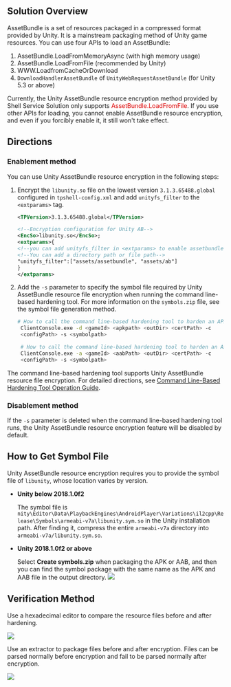 ## Solution Overview

AssetBundle is a set of resources packaged in a compressed format provided by Unity. It is a mainstream packaging method of Unity game resources. You can use four APIs to load an AssetBundle:

1. AssetBundle.LoadFromMemoryAsync (with high memory usage)
2. AssetBundle.LoadFromFile (recommended by Unity)
3. WWW.LoadfromCacheOrDownload
4. `DownloadHandlerAssetBundle` of `UnityWebRequestAssetBundle` (for Unity 5.3 or above)

Currently, the Unity AssetBundle resource encryption method provided by Shell Service Solution only supports <font color="#dd0000">AssetBundle.LoadFromFile</font>. If you use other APIs for loading, you cannot enable AssetBundle resource encryption, and even if you forcibly enable it, it still won't take effect.

## Directions

### Enablement method

You can use Unity AssetBundle resource encryption in the following steps:

1. Encrypt the `libunity.so` file on the lowest version `3.1.3.65488.global` configured in `tpshell-config.xml` and add `unityfs_filter` to the `<extparams>` tag.
   ```xml
   <TPVersion>3.1.3.65488.global</TPVersion>
   
   <!--Encryption configuration for Unity AB-->
   <EncSo>libunity.so</EncSo>;
   <extparams>{
   <!--you can add unityfs_filter in <extparams> to enable assetbundle enc-->
   <!--You can add a directory path or file path-->
   "unityfs_filter":["assets/assetbundle", "assets/ab"] 
   }
   </extparams>
   ```
2. Add the `-s` parameter to specify the symbol file required by Unity AssetBundle resource file encryption when running the command line-based hardening tool. For more information on the `symbols.zip` file, see the symbol file generation method.
   ```bash
   # How to call the command line-based hardening tool to harden an APK:
    ClientConsole.exe -d <gameId> <apkpath> <outDir> <certPath> -c 
    <configPath> -s <symbolpath>
   
    # How to call the command line-based hardening tool to harden an AAB:
    ClientConsole.exe -a <gameId> <aabPath> <outDir> <certPath> -c 
    <configPath> -s <symbolpath>
   ```

The command line-based hardening tool supports Unity AssetBundle resource file encryption. For detailed directions, see [Command Line-Based Hardening Tool Operation Guide](#/doc-center/62d03f84c61b92edb63504b4edbf61c705846ed6).

### Disablement method

If the `-s` parameter is deleted when the command line-based hardening tool runs, the Unity AssetBundle resource encryption feature will be disabled by default.

## How to Get Symbol File

Unity AssetBundle resource encryption requires you to provide the symbol file of `libunity`, whose location varies by version.

* **Unity below 2018.1.0f2**
  
  The symbol file is `nity\Editor\Data\PlaybackEngines\AndroidPlayer\Variations\il2cpp\Release\Symbols\armeabi-v7a\libunity.sym.so` in the Unity installation path. After finding it, compress the entire `armeabi-v7a` directory into `armeabi-v7a/libunity.sym.so`.
* **Unity 2018.1.0f2 or above**
  
  Select **Create symbols.zip** when packaging the APK or AAB, and then you can find the symbol package with the same name as the APK and AAB file in the output directory.
  ![](/docs/ACE-doc/20_Android-shellservice/30/50/10.4.png )

## Verification Method

Use a hexadecimal editor to compare the resource files before and after hardening.

![](/docs/ACE-doc/20_Android-shellservice/30/50/10.1.png )

Use an extractor to package files before and after encryption. Files can be parsed normally before encryption and fail to be parsed normally after encryption.

![](/docs/ACE-doc/20_Android-shellservice/30/50/10.2.png )


